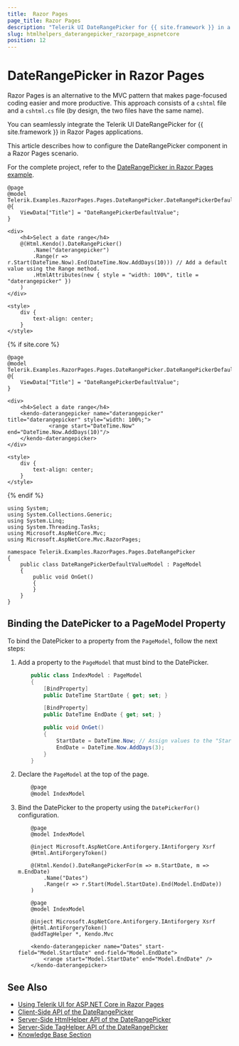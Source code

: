 ```yaml
---
title:  Razor Pages
page_title: Razor Pages
description: "Telerik UI DateRangePicker for {{ site.framework }} in a Razor Pages application."
slug: htmlhelpers_daterangepicker_razorpage_aspnetcore
position: 12
---
```


# DateRangePicker in Razor Pages

Razor Pages is an alternative to the MVC pattern that makes page-focused coding easier and more productive. This approach consists of a `cshtml` file and a `cshtml.cs` file (by design, the two files have the same name). 

You can seamlessly integrate the Telerik UI DateRangePicker for {{ site.framework }} in Razor Pages applications.

This article describes how to configure the DateRangePicker component in a Razor Pages scenario.

For the complete project, refer to the [DateRangePicker in Razor Pages example](https://github.com/telerik/ui-for-aspnet-core-examples/blob/master/Telerik.Examples.RazorPages/Telerik.Examples.RazorPages/Pages/DateRangePicker/DateRangePickerIndex.cshtml).

```tab-HtmlHelper(cshtml)
@page
@model Telerik.Examples.RazorPages.Pages.DateRangePicker.DateRangePickerDefaultValueModel
@{
    ViewData["Title"] = "DateRangePickerDefaultValue";
}

<div>
    <h4>Select a date range</h4>
    @(Html.Kendo().DateRangePicker()
        .Name("daterangepicker")
        .Range(r => r.Start(DateTime.Now).End(DateTime.Now.AddDays(10))) // Add a default value using the Range method.
        .HtmlAttributes(new { style = "width: 100%", title = "daterangepicker" })
    )
</div>

<style>
    div {
        text-align: center;
    }
</style>
```
{% if site.core %}
```tab-TagHelper(cshtml)
@page
@model Telerik.Examples.RazorPages.Pages.DateRangePicker.DateRangePickerDefaultValueModel
@{
    ViewData["Title"] = "DateRangePickerDefaultValue";
}

<div>
    <h4>Select a date range</h4>
    <kendo-daterangepicker name="daterangepicker" title="daterangepicker" style="width: 100%;">
             <range start="DateTime.Now" end="DateTime.Now.AddDays(10)"/>
    </kendo-daterangepicker>
</div>

<style>
    div {
        text-align: center;
    }
</style>
```
{% endif %}

```tab-PageModel(cshtml.cs)
using System;
using System.Collections.Generic;
using System.Linq;
using System.Threading.Tasks;
using Microsoft.AspNetCore.Mvc;
using Microsoft.AspNetCore.Mvc.RazorPages;

namespace Telerik.Examples.RazorPages.Pages.DateRangePicker
{
    public class DateRangePickerDefaultValueModel : PageModel
    {
        public void OnGet()
        {
        }
    }
}
```

## Binding the DatePicker to a PageModel Property

To bind the DatePicker to a property from the `PageModel`, follow the next steps:

1. Add a property to the `PageModel` that must bind to the DatePicker.

    ```Index.cshtml.cs
        public class IndexModel : PageModel
        {
            [BindProperty]
            public DateTime StartDate { get; set; }

            [BindProperty]
            public DateTime EndDate { get; set; }

            public void OnGet()
            {
                StartDate = DateTime.Now; // Assign values to the "StartDate" and "EndDate" properties, if needed.
                EndDate = DateTime.Now.AddDays(3);
            }
        }
    ```
1. Declare the `PageModel` at the top of the page.

    ```C#
        @page
        @model IndexModel
    ```

1. Bind the DatePicker to the property using the `DatePickerFor()` configuration.

    ```HtmlHelper_Index.cshtml
        @page
        @model IndexModel

        @inject Microsoft.AspNetCore.Antiforgery.IAntiforgery Xsrf
        @Html.AntiForgeryToken()
        
        @(Html.Kendo().DateRangePickerFor(m => m.StartDate, m => m.EndDate)
            .Name("Dates")
            .Range(r => r.Start(Model.StartDate).End(Model.EndDate))
        )
    ```
    ```TagHelper_Index.cshtml
        @page
        @model IndexModel

        @inject Microsoft.AspNetCore.Antiforgery.IAntiforgery Xsrf
        @Html.AntiForgeryToken()
        @addTagHelper *, Kendo.Mvc

        <kendo-daterangepicker name="Dates" start-field="Model.StartDate" end-field="Model.EndDate">
            <range start="Model.StartDate" end="Model.EndDate" />
        </kendo-daterangepicker>
    ```

## See Also

* [Using Telerik UI for ASP.NET Core in Razor Pages](https://docs.telerik.com/aspnet-core/getting-started/razor-pages#using-telerik-ui-for-aspnet-core-in-razor-pages)
* [Client-Side API of the DateRangePicker](https://docs.telerik.com/kendo-ui/api/javascript/ui/daterangepicker)
* [Server-Side HtmlHelper API of the DateRangePicker](/api/daterangepicker)
* [Server-Side TagHelper API of the DateRangePicker](/api/taghelpers/daterangepicker)
* [Knowledge Base Section](/knowledge-base)
